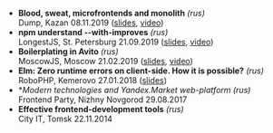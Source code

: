 * **Blood, sweat, microfrontends and monolith** *(rus)*<br>
Dump, Kazan 08.11.2019
([slides](https://github.com/exdis/slides/raw/master/AvitoMicrofrontend.pdf), [video](https://www.youtube.com/watch?v=k6cZVQcu3Qk))
* **npm understand --with-improves** *(rus)*<br>
LongestJS, St. Petersburg 21.09.2019
([slides](https://github.com/exdis/slides/raw/master/LongestNPM.pdf), [video](https://www.youtube.com/watch?v=Cz6bQw1f23s))
* **Boilerplating in Avito** *(rus)*<br>
MoscowJS, Moscow 21.02.2019
([slides](https://github.com/exdis/slides/raw/master/BoilerplateMoscowJS.pdf), [video](https://www.youtube.com/watch?v=tOoQ2Z96QCo))
* **Elm: Zero runtime errors on client-side. How it is possible?** *(rus)*<br>
RoboPHP, Kemerovo 27.01.2018
([slides](https://github.com/exdis/slides/raw/master/Elm.pdf))
* **Modern technologies and Yandex.Market web-platform* *(rus)*<br>
Frontend Party, Nizhny Novgorod 29.08.2017
* **Effective frontend-development tools** *(rus)*<br>
City IT, Tomsk 22.11.2014
